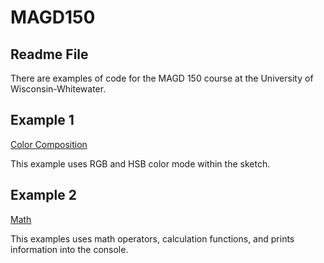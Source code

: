 # MAGD150
## Readme File

There are examples of code for the MAGD 150 course at the University of Wisconsin-Whitewater.

## Example 1

[Color Composition]( https://github.com/achapm1/MAGD150stuff/tree/gh-pages/f18magd150lab02_ChapmanSykes) 

This example uses RGB and HSB color mode within the sketch. 

## Example 2 

[Math](https://github.com/achapm1/MAGD150stuff/tree/gh-pages/f18_magd150_lab03_Chapman_Sykes)

This examples uses math operators, calculation functions, and prints information into the console.


